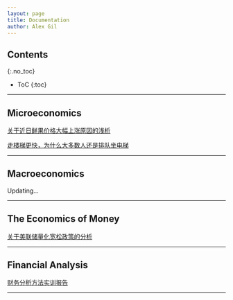 ```yaml
---
layout: page
title: Documentation
author: Alex Gil
---
```


## Contents
{:.no_toc}

* ToC
{:toc}

---

## Microeconomics

[关于近日鲜果价格大幅上涨原因的浅析](http://chenxiaolong2019.github.io/ed/document/关于近日鲜果价格大幅上涨原因的浅析.pdf)

[走楼梯更快，为什么大多数人还是排队坐电梯](http://chenxiaolong2019.github.io/ed/doucument/走楼梯更快为什么大多数人还是排队坐电梯.pdf)

---

## Macroeconomics

Updating...

---

## The Economics of Money

[关于美联储量化宽松政策的分析](http://chenxiaolong2019.github.io/ed/document/关于美联储量化宽松政策的分析.pdf)

---

## Financial Analysis

[财务分析方法实训报告](http://chenxiaolong2019.github.io/ed/document/财务分析方法实训报告.pdf)

---
